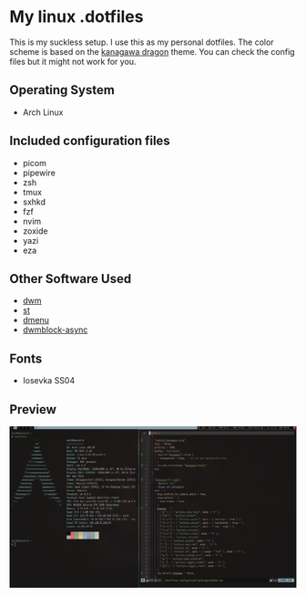 # My linux .dotfiles 

This is my suckless setup. I use this as my personal dotfiles. The color scheme is based on the [kanagawa dragon](https://github.com/rebelot/kanagawa.nvim) theme. You can check the config files but it might not work for you.

## Operating System

- Arch Linux

## Included configuration files

- picom
- pipewire
- zsh 
- tmux
- sxhkd
- fzf
- nvim
- zoxide
- yazi 
- eza 

## Other Software Used

- [dwm](https://github.com/markchristianlacap/dwm)
- [st](https://github.com/markchristianlacap/st)
- [dmenu](https://github.com/markchristianlacap/dmenu)
- [dwmblock-async](https://github.com/markchristianlacap/dwmblocks-async)

## Fonts

- Iosevka SS04

## Preview

![dwm](./preview.png)
